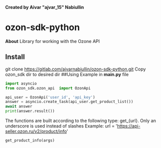 **Created by Aivar "ajvar_15" Nabiullin**
# ozon-sdk-python
**About**
Library for working with the Ozone API
## Install
   git clone https://gitlab.com/ajvarnabiullin/ozon-sdk-python.git
   Copy ozon_sdk dir to desired dir
##Using
Example in **main.py** file
```python
import asyncio
from ozon_sdk.ozon_api  import OzonApi

api_user = OzonApi('user_id', 'api_key')
answer = asyncio.create_task(api_user.get_product_list())
await answer
print(answer.result())

```
The functions are built according to the following type: get_{url}. Only an underscore is used instead of slashes
Example:
url = 'https://api-seller.ozon.ru/v2/product/info'
```python
get_product_info(args)
```
